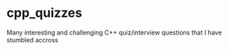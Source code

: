 # cpp_quizzes
Many interesting and challenging C++ quiz/interview questions that I have stumbled accross

